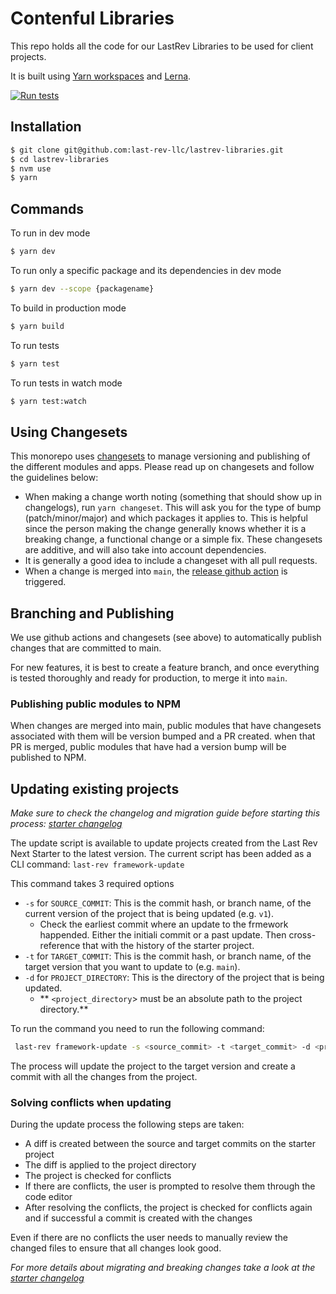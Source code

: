 # Contenful Libraries

This repo holds all the code for our LastRev Libraries to be used for client projects.

It is built using [Yarn workspaces](https://classic.yarnpkg.com/en/docs/workspaces/) and [Lerna](https://lerna.js.org/).

[![Run tests](https://github.com/last-rev-llc/lastrev-libraries/actions/workflows/run-tests.yml/badge.svg)](https://github.com/last-rev-llc/lastrev-libraries/actions/workflows/run-tests.yml)

## Installation

```bash
$ git clone git@github.com:last-rev-llc/lastrev-libraries.git
$ cd lastrev-libraries
$ nvm use
$ yarn
```

## Commands

To run in dev mode

```bash
$ yarn dev
```

To run only a specific package and its dependencies in dev mode

```bash
$ yarn dev --scope {packagename}
```

To build in production mode

```bash
$ yarn build
```

To run tests

```bash
$ yarn test
```

To run tests in watch mode

```bash
$ yarn test:watch
```

## Using Changesets

This monorepo uses [changesets](https://github.com/atlassian/changesets) to manage versioning and publishing of the different modules and apps. Please read up on changesets and follow the guidelines below:

- When making a change worth noting (something that should show up in changelogs), run `yarn changeset`. This will ask you for the type of bump (patch/minor/major) and which packages it applies to. This is helpful since the person making the change generally knows whether it is a breaking change, a functional change or a simple fix. These changesets are additive, and will also take into account dependencies.
- It is generally a good idea to include a changeset with all pull requests.
- When a change is merged into `main`, the [release github action](.github/workflows/release.yml) is triggered.

## Branching and Publishing

We use github actions and changesets (see above) to automatically publish changes that are committed to main.

For new features, it is best to create a feature branch, and once everything is tested thoroughly and ready for production, to merge it into `main`.

### Publishing public modules to NPM

When changes are merged into main, public modules that have changesets associated with them will be version bumped and a PR created. when that PR is merged, public modules that have had a version bump will be published to NPM.

## Updating existing projects

_Make sure to check the changelog and migration guide before starting this process: [starter changelog](examples/lastrev-next-starter/CHANGELOG.md)_

The update script is available to update projects created from the Last Rev Next Starter to the latest version.
The current script has been added as a CLI command: `last-rev framework-update`

This command takes 3 required options

- `-s` for `SOURCE_COMMIT`: This is the commit hash, or branch name, of the current version of the project that is being updated (e.g. `v1`).
  - Check the earliest commit where an update to the frmework happended. Either the initiali commit or a past update. Then cross-reference that with the history of the starter project.
- `-t` for `TARGET_COMMIT`: This is the commit hash, or branch name, of the target version that you want to update to (e.g. `main`).
- `-d` for `PROJECT_DIRECTORY`: This is the directory of the project that is being updated.
  - ** `<project_directory`> must be an absolute path to the project directory.**

To run the command you need to run the following command:

```bash
 last-rev framework-update -s <source_commit> -t <target_commit> -d <project_directory>
```

The process will update the project to the target version and create a commit with all the changes from the project.

### Solving conflicts when updating

During the update process the following steps are taken:

- A diff is created between the source and target commits on the starter project
- The diff is applied to the project directory
- The project is checked for conflicts
- If there are conflicts, the user is prompted to resolve them through the code editor
- After resolving the conflicts, the project is checked for conflicts again and if successful a commit is created with the changes

Even if there are no conflicts the user needs to manually review the changed files to ensure that all changes look good.

_For more details about migrating and breaking changes take a look at the [starter changelog](examples/lastrev-next-starter/CHANGELOG.md)_
